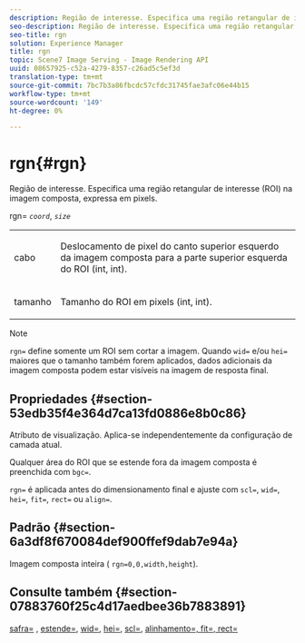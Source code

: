```yaml
---
description: Região de interesse. Especifica uma região retangular de interesse (ROI) na imagem composta, expressa em pixels.
seo-description: Região de interesse. Especifica uma região retangular de interesse (ROI) na imagem composta, expressa em pixels.
seo-title: rgn
solution: Experience Manager
title: rgn
topic: Scene7 Image Serving - Image Rendering API
uuid: 08657925-c52a-4279-8357-c26ad5c5ef3d
translation-type: tm+mt
source-git-commit: 7bc7b3a86fbcdc57cfdc31745fae3afc06e44b15
workflow-type: tm+mt
source-wordcount: '149'
ht-degree: 0%

---
```



# rgn{#rgn}

Região de interesse. Especifica uma região retangular de interesse (ROI) na imagem composta, expressa em pixels.

rgn= *`coord`*, *`size`*

<table id="simpletable_3A430F9078B04C2E90F4D1A130AFA20C"> 
 <tr class="strow"> 
  <td class="stentry"> <p><span class="varname"> cabo</span> </p> </td> 
  <td class="stentry"> <p>Deslocamento de pixel do canto superior esquerdo da imagem composta para a parte superior esquerda do ROI (int, int). </p></td> 
 </tr> 
 <tr class="strow"> 
  <td class="stentry"> <p><span class="varname"> tamanho</span> </p></td> 
  <td class="stentry"> <p>Tamanho do ROI em pixels (int, int). </p></td> 
 </tr> 
</table>

>[!NOTE]
>
>`rgn=` define somente um ROI sem cortar a imagem. Quando `wid=` e/ou `hei=` maiores que o tamanho também forem aplicados, dados adicionais da imagem composta podem estar visíveis na imagem de resposta final.

## Propriedades {#section-53edb35f4e364d7ca13fd0886e8b0c86}

Atributo de visualização. Aplica-se independentemente da configuração de camada atual.

Qualquer área do ROI que se estende fora da imagem composta é preenchida com `bgc=`.

`rgn=` é aplicada antes do dimensionamento final e ajuste com  `scl=`,  `wid=`,  `hei=`,  `fit=`,  `rect=` ou  `align=`.

## Padrão {#section-6a3df8f670084def900ffef9dab7e94a}

Imagem composta inteira ( `rgn=0,0,width,height`).

## Consulte também {#section-07883760f25c4d17aedbee36b7883891}

[safra=](../../../../../is-api/http-ref/image-serving-api-ref/c-http-protocol-reference/c-command-reference/r-crop.md#reference-6fd0f6399966446ab4425ce050572eab) ,  [estende=](../../../../../is-api/http-ref/image-serving-api-ref/c-http-protocol-reference/c-command-reference/r-extend.md#reference-7e9156beb285459d830e2d56782a74ac),  [wid=](../../../../../is-api/http-ref/image-serving-api-ref/c-http-protocol-reference/c-command-reference/r-is-http-wid.md#reference-bfeadcb67bf4485f851eb21345527e47),  [hei=](../../../../../is-api/http-ref/image-serving-api-ref/c-http-protocol-reference/c-command-reference/r-is-http-hei.md#reference-6d6f556ccc0e4b98a815e8a5c1944a96),  [scl=](../../../../../is-api/http-ref/image-serving-api-ref/c-http-protocol-reference/c-command-reference/r-scl.md#reference-b2a74e493d0d407e98fe350551ba3fcc),  [ ](../../../../../is-api/http-ref/image-serving-api-ref/c-http-protocol-reference/c-command-reference/r-align.md#reference-b7d6b87c75124d78884f916dd6544bc7)  [ ](../../../../../is-api/http-ref/image-serving-api-ref/c-http-protocol-reference/c-command-reference/r-fit.md#reference-f11bff6d93d143d6b135de3a923bc989)  [alinhamento=, fit=, rect=](../../../../../is-api/http-ref/image-serving-api-ref/c-http-protocol-reference/c-command-reference/r-rect.md#reference-520b90d30b4c4b4692a723e4df6adaf3)
